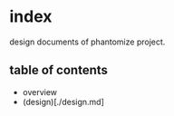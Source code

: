 # index

design documents of phantomize project.

## table of contents

* overview
* (design)[./design.md]
